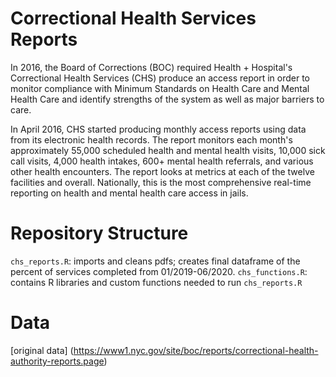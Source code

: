 # Correctional Health Services Reports

In 2016, the Board of Corrections (BOC) required Health + Hospital's Correctional Health Services (CHS) produce an access report in order to monitor compliance with Minimum Standards on Health Care and Mental Health Care and identify strengths of the system as well as major barriers to care. 

In April 2016, CHS started producing monthly access reports using data from its electronic health records. The report monitors each month's approximately 55,000 scheduled health and mental health visits, 10,000 sick call visits, 4,000 health intakes, 600+ mental health referrals, and various other health encounters. The report looks at metrics at each of the twelve facilities and overall. Nationally, this is the most comprehensive real-time reporting on health and mental health care access in jails.

# Repository Structure

`chs_reports.R`: imports and cleans pdfs; creates final dataframe of the percent of services completed from 01/2019-06/2020. 
`chs_functions.R`: contains R libraries and custom functions needed to run `chs_reports.R`

# Data

[original data] (https://www1.nyc.gov/site/boc/reports/correctional-health-authority-reports.page)

